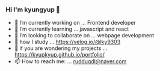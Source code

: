 ### Hi I'm kyungyup 👋

<!--
**kyupkyup/kyupkyup** is a ✨ _special_ ✨ repository because its `README.md` (this file) appears on your GitHub profile.

Here are some ideas to get you started:


-->
- 🔭 I’m currently working on ... Frontend developer
- 🌱 I’m currently learning ... javascript and react
- 👯 I’m looking to collaborate on ... webpage development
- 🤔 how I study ... https://velog.io/@lky9303 
- 💬 if you are wondering my projects ... https://kyupkyup.github.io/portfolio/ 
- 📫 How to reach me: ... rudduqdl@naver.com
